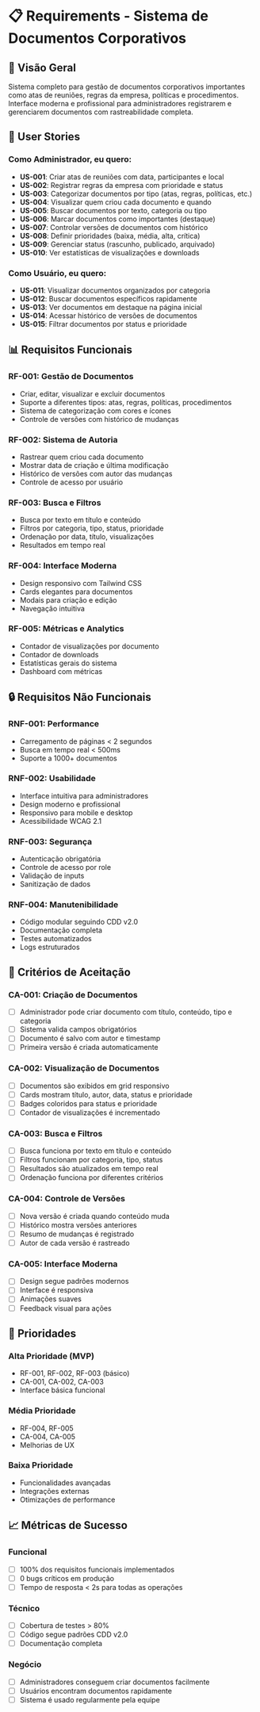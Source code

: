 # 📋 Requirements - Sistema de Documentos Corporativos

## 🎯 Visão Geral

Sistema completo para gestão de documentos corporativos importantes como atas de reuniões, regras da empresa, políticas e procedimentos. Interface moderna e profissional para administradores registrarem e gerenciarem documentos com rastreabilidade completa.

## 👥 User Stories

### Como Administrador, eu quero:

- **US-001**: Criar atas de reuniões com data, participantes e local
- **US-002**: Registrar regras da empresa com prioridade e status
- **US-003**: Categorizar documentos por tipo (atas, regras, políticas, etc.)
- **US-004**: Visualizar quem criou cada documento e quando
- **US-005**: Buscar documentos por texto, categoria ou tipo
- **US-006**: Marcar documentos como importantes (destaque)
- **US-007**: Controlar versões de documentos com histórico
- **US-008**: Definir prioridades (baixa, média, alta, crítica)
- **US-009**: Gerenciar status (rascunho, publicado, arquivado)
- **US-010**: Ver estatísticas de visualizações e downloads

### Como Usuário, eu quero:

- **US-011**: Visualizar documentos organizados por categoria
- **US-012**: Buscar documentos específicos rapidamente
- **US-013**: Ver documentos em destaque na página inicial
- **US-014**: Acessar histórico de versões de documentos
- **US-015**: Filtrar documentos por status e prioridade

## 📊 Requisitos Funcionais

### RF-001: Gestão de Documentos

- Criar, editar, visualizar e excluir documentos
- Suporte a diferentes tipos: atas, regras, políticas, procedimentos
- Sistema de categorização com cores e ícones
- Controle de versões com histórico de mudanças

### RF-002: Sistema de Autoria

- Rastrear quem criou cada documento
- Mostrar data de criação e última modificação
- Histórico de versões com autor das mudanças
- Controle de acesso por usuário

### RF-003: Busca e Filtros

- Busca por texto em título e conteúdo
- Filtros por categoria, tipo, status, prioridade
- Ordenação por data, título, visualizações
- Resultados em tempo real

### RF-004: Interface Moderna

- Design responsivo com Tailwind CSS
- Cards elegantes para documentos
- Modais para criação e edição
- Navegação intuitiva

### RF-005: Métricas e Analytics

- Contador de visualizações por documento
- Contador de downloads
- Estatísticas gerais do sistema
- Dashboard com métricas

## 🔒 Requisitos Não Funcionais

### RNF-001: Performance

- Carregamento de páginas < 2 segundos
- Busca em tempo real < 500ms
- Suporte a 1000+ documentos

### RNF-002: Usabilidade

- Interface intuitiva para administradores
- Design moderno e profissional
- Responsivo para mobile e desktop
- Acessibilidade WCAG 2.1

### RNF-003: Segurança

- Autenticação obrigatória
- Controle de acesso por role
- Validação de inputs
- Sanitização de dados

### RNF-004: Manutenibilidade

- Código modular seguindo CDD v2.0
- Documentação completa
- Testes automatizados
- Logs estruturados

## 🎨 Critérios de Aceitação

### CA-001: Criação de Documentos

- [ ] Administrador pode criar documento com título, conteúdo, tipo e categoria
- [ ] Sistema valida campos obrigatórios
- [ ] Documento é salvo com autor e timestamp
- [ ] Primeira versão é criada automaticamente

### CA-002: Visualização de Documentos

- [ ] Documentos são exibidos em grid responsivo
- [ ] Cards mostram título, autor, data, status e prioridade
- [ ] Badges coloridos para status e prioridade
- [ ] Contador de visualizações é incrementado

### CA-003: Busca e Filtros

- [ ] Busca funciona por texto em título e conteúdo
- [ ] Filtros funcionam por categoria, tipo, status
- [ ] Resultados são atualizados em tempo real
- [ ] Ordenação funciona por diferentes critérios

### CA-004: Controle de Versões

- [ ] Nova versão é criada quando conteúdo muda
- [ ] Histórico mostra versões anteriores
- [ ] Resumo de mudanças é registrado
- [ ] Autor de cada versão é rastreado

### CA-005: Interface Moderna

- [ ] Design segue padrões modernos
- [ ] Interface é responsiva
- [ ] Animações suaves
- [ ] Feedback visual para ações

## 🚀 Prioridades

### Alta Prioridade (MVP)

- RF-001, RF-002, RF-003 (básico)
- CA-001, CA-002, CA-003
- Interface básica funcional

### Média Prioridade

- RF-004, RF-005
- CA-004, CA-005
- Melhorias de UX

### Baixa Prioridade

- Funcionalidades avançadas
- Integrações externas
- Otimizações de performance

## 📈 Métricas de Sucesso

### Funcional

- [ ] 100% dos requisitos funcionais implementados
- [ ] 0 bugs críticos em produção
- [ ] Tempo de resposta < 2s para todas as operações

### Técnico

- [ ] Cobertura de testes > 80%
- [ ] Código segue padrões CDD v2.0
- [ ] Documentação completa

### Negócio

- [ ] Administradores conseguem criar documentos facilmente
- [ ] Usuários encontram documentos rapidamente
- [ ] Sistema é usado regularmente pela equipe
